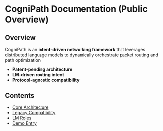 # CogniPath Documentation (Public Overview)

## Overview
CogniPath is an **intent-driven networking framework** that leverages distributed language models to dynamically orchestrate packet routing and path optimization.

- **Patent-pending architecture**
- **LM-driven routing intent**
- **Protocol-agnostic compatibility**

## Contents
- [Core Architecture](../core/)
- [Legacy Compatibility](../legacy_compat/)
- [LM Roles](../config/lm_roles.yaml)
- [Demo Entry](../main.py)
